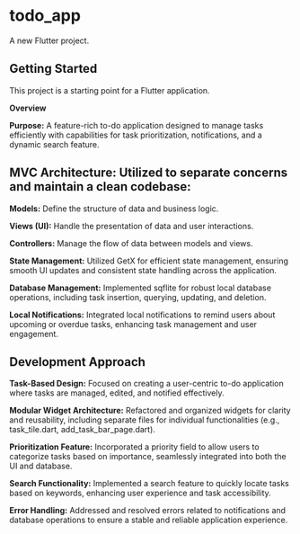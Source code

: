# todo_app

A new Flutter project.

## Getting Started

This project is a starting point for a Flutter application.

**Overview**


**Purpose:** A feature-rich to-do application designed to manage tasks efficiently with capabilities for task prioritization, notifications, and a dynamic search feature.


## **MVC Architecture:** Utilized to separate concerns and maintain a clean codebase:
**Models:** Define the structure of data and business logic.

**Views (UI):** Handle the presentation of data and user interactions.

**Controllers:** Manage the flow of data between models and views.

**State Management:** Utilized GetX for efficient state management, ensuring smooth UI updates and consistent state handling across the application.

**Database Management:** Implemented sqflite for robust local database operations, including task insertion, querying, updating, and deletion.

**Local Notifications:** Integrated local notifications to remind users about upcoming or overdue tasks, enhancing task management and user engagement.

## **Development Approach**

**Task-Based Design:** Focused on creating a user-centric to-do application where tasks are managed, edited, and notified effectively.

**Modular Widget Architecture:** Refactored and organized widgets for clarity and reusability, including separate files for individual functionalities (e.g., task_tile.dart, add_task_bar_page.dart).

**Prioritization Feature:** Incorporated a priority field to allow users to categorize tasks based on importance, seamlessly integrated into both the UI and database.

**Search Functionality:** Implemented a search feature to quickly locate tasks based on keywords, enhancing user experience and task accessibility.

**Error Handling:** Addressed and resolved errors related to notifications and database operations to ensure a stable and reliable application experience.
